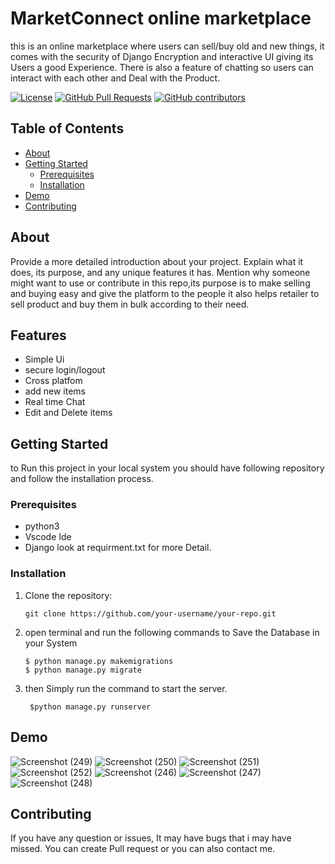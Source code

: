 
# MarketConnect online marketplace

this is an online marketplace where users can sell/buy old and new things, it comes with the security of Django Encryption and interactive UI giving its Users a good Experience. There is also a feature of chatting so users can interact with each other and Deal with the Product.



[![License](https://img.shields.io/badge/license-MIT-blue.svg)](LICENSE)
[![GitHub Pull Requests](https://img.shields.io/github/issues-pr/abhishek887229/Django-base-online-Marketplace)](https://github.com/abhishek887229/Django-base-online-Marketplace/pulls)
[![GitHub contributors](https://img.shields.io/github/contributors/your-username/your-repo)](https://github.com/abhishek887229/Django-base-online-Marketplace/graphs/contributors)


## Table of Contents

- [About](#about)
- [Getting Started](#getting-started)
  - [Prerequisites](#prerequisites)
  - [Installation](#installation)
- [Demo](#demo)
- [Contributing](#contributing)

## About

Provide a more detailed introduction about your project. Explain what it does, its purpose, and any unique features it has. Mention why someone might want to use or contribute in this repo,its purpose is to make selling and buying easy and give the platform to the people it also helps retailer to sell product and buy them in bulk according to their need.
## Features

- Simple Ui
- secure login/logout
- Cross platfom
- add new items 
- Real time Chat
- Edit and Delete items 


## Getting Started

to Run this project in your local system you should have following repository and follow the installation process.

### Prerequisites
* python3
* Vscode Ide
* Django
look at requirment.txt for more Detail.

### Installation


1. Clone the repository:

   ```shell
   git clone https://github.com/your-username/your-repo.git

2. open terminal and run the following commands to Save the Database in your System
   ```shell
   $ python manage.py makemigrations
   $ python manage.py migrate

3. then Simply run the command to start the server.
   ```shell
    $python manage.py runserver
## Demo
![Screenshot (249)](https://github.com/abhishek887229/Django-base-online-Marketplace/assets/125186953/035a3ad7-0686-4329-9e1b-34200f88689f)
![Screenshot (250)](https://github.com/abhishek887229/Django-base-online-Marketplace/assets/125186953/1728ebe4-1185-4199-a0f9-ab14c7359a28)
![Screenshot (251)](https://github.com/abhishek887229/Django-base-online-Marketplace/assets/125186953/b75cec1b-3cb5-42b2-9edf-90183d344c60)
![Screenshot (252)](https://github.com/abhishek887229/Django-base-online-Marketplace/assets/125186953/477a6517-dea7-4297-9fc8-f7ad85389dd3)
![Screenshot (246)](https://github.com/abhishek887229/Django-base-online-Marketplace/assets/125186953/913b4b56-01b0-4445-b598-cdc1b2c26731)
![Screenshot (247)](https://github.com/abhishek887229/Django-base-online-Marketplace/assets/125186953/199e5008-81f0-47bb-92c9-e303d43f6dde)
![Screenshot (248)](https://github.com/abhishek887229/Django-base-online-Marketplace/assets/125186953/3c82f383-f7a0-4879-9bfd-113b77b39a0a)

## Contributing

If you have any question or issues, It may have bugs that i may have missed. You can create Pull request or you can also contact me.

